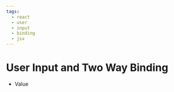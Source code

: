 ```yaml
---
tags:
  - react
  - user
  - input
  - binding
  - jsx
---
```

# User Input and Two Way Binding
* Value